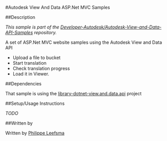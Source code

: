 #Autodesk View And Data ASP.Net MVC Samples


##Description

*This sample is part of the [Developer-Autodesk/Autodesk-View-and-Data-API-Samples](https://github.com/Developer-Autodesk/autodesk-view-and-data-api-samples) repository.*

A set of ASP.Net MVC website samples using the Autodesk View and Data API

* Upload a file to bucket
* Start translation
* Check translation progress
* Load it in Viewer. 

##Dependencies

That sample is using the [library-dotnet-view.and.data.api](https://github.com/Developer-Autodesk/library-dotnet-view.and.data.api) project



##Setup/Usage Instructions

*TODO*

##Written by 

Written by [Philippe Leefsma](http://adndevblog.typepad.com/cloud_and_mobile/philippe-leefsma.html)   




